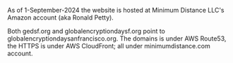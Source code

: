 As of 1-September-2024 the website is hosted at Minimum Distance LLC's Amazon account (aka Ronald Petty).

Both gedsf.org and globalencryptiondaysf.org point to globalencryptiondaysanfrancisco.org. The domains is under AWS Route53, the HTTPS is under AWS CloudFront; all under minimumdistance.com account.

